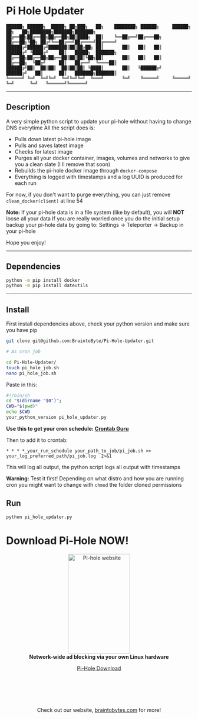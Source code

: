 # Pi Hole Updater

```
██████╗ ██████╗  █████╗ ██╗███╗   ██╗    ████████╗ ██████╗     ██████╗ ██╗   ██╗████████╗███████╗███████╗
██╔══██╗██╔══██╗██╔══██╗██║████╗  ██║    ╚══██╔══╝██╔═══██╗    ██╔══██╗╚██╗ ██╔╝╚══██╔══╝██╔════╝██╔════╝
██████╔╝██████╔╝███████║██║██╔██╗ ██║       ██║   ██║   ██║    ██████╔╝ ╚████╔╝    ██║   █████╗  ███████╗
██╔══██╗██╔══██╗██╔══██║██║██║╚██╗██║       ██║   ██║   ██║    ██╔══██╗  ╚██╔╝     ██║   ██╔══╝  ╚════██║
██████╔╝██║  ██║██║  ██║██║██║ ╚████║       ██║   ╚██████╔╝    ██████╔╝   ██║      ██║   ███████╗███████║
╚═════╝ ╚═╝  ╚═╝╚═╝  ╚═╝╚═╝╚═╝  ╚═══╝       ╚═╝    ╚═════╝     ╚═════╝    ╚═╝      ╚═╝   ╚══════╝╚══════╝
```

-----

## Description

A very simple python script to update your pi-hole without having to change DNS everytime
All the script does is:

- Pulls down latest pi-hole image
- Pulls and saves latest image
- Checks for latest image
- Purges all your docker container, images, volumes and networks to give you a clean slate (I ll remove that soon)
- Rebuilds the pi-hole docker image through ```docker-compose```
- Everything is logged with timestamps and a log UUID is produced for each run

For now, if you don't want to purge everything, you can just remove ```clean_docker(client)``` at line 54

**Note:** If your pi-hole data is in a file system (like by default), you will **NOT** loose all your data
If you are really worried once you do the initial setup backup your pi-hole data by going to: Settings -> Teleporter -> Backup in your pi-hole

Hope you enjoy!

-----
## Dependencies

```bash
python -m pip install docker
python -m pip install dateutils
```
-----
## Install

First install dependencies above, check your python version and make sure you have pip

```bash
git clone git@github.com:BraintoByte/Pi-Hole-Updater.git

# As cron job

cd Pi-Hole-Updater/
touch pi_hole_job.sh
nano pi_hole_job.sh
```

Paste in this:

```bash
#!/bin/sh
cd "$(dirname "$0")";
CWD="$(pwd)"
echo $CWD
your_python_version pi_hole_updater.py
```

**Use this to get your cron schedule: [Crontab Guru](https://crontab.guru/)**

Then to add it to crontab:

```
* * * *_your_run_schedule your_path_to_job/pi_job.sh >> your_log_preferred_path/pi_job.log  2>&1
```

This will log all output, the python script logs all output with timestamps

**Warning:** Test it first! Depending on what distro and how you are running cron you might want to change with ```chmod``` the folder cloned permissions

## Run

```bash
python pi_hole_updater.py
```

# Download Pi-Hole **NOW**!
<p align="center">
  <picture>
    <source media="(prefers-color-scheme: dark)" srcset="https://pi-hole.github.io/graphics/Vortex/Vortex_Vertical_wordmark_darkmode.png">
    <source media="(prefers-color-scheme: light)" srcset="https://pi-hole.github.io/graphics/Vortex/Vortex_Vertical_wordmark_lightmode.png">
    <img src="https://pi-hole.github.io/graphics/Vortex/Vortex_Vertical_wordmark_lightmode.png" width="168" height="270" alt="Pi-hole website">
  </picture>
    <br>
    <strong>Network-wide ad blocking via your own Linux hardware</strong>
</p>
<p align="center">
  <a href="https://github.com/pi-hole/pi-hole">Pi-Hole Download</a>
</p>

<br />
<br />
<br />
<br />
<p align="center">
  Check out our website, 
  <a href="https://www.braintobytes.com/">braintobytes.com</a>
  for more!
</p>
